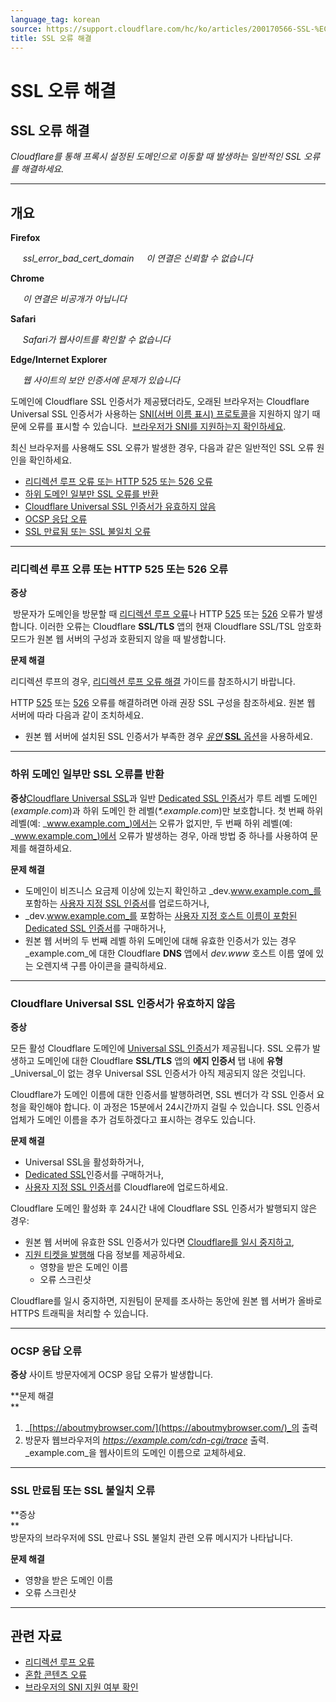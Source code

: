 ```yaml
---
language_tag: korean
source: https://support.cloudflare.com/hc/ko/articles/200170566-SSL-%EC%98%A4%EB%A5%98-%ED%95%B4%EA%B2%B0
title: SSL 오류 해결
---
```


# SSL 오류 해결

## SSL 오류 해결

_Cloudflare를 통해 프록시 설정된 도메인으로 이동할 때 발생하는 일반적인 SSL 오류를 해결하세요._

___

## 개요


**Firefox**

     _ssl\_error\_bad\_cert\_domain_     _이 연결은 신뢰할 수 없습니다_

**Chrome**

     _이 연결은 비공개가 아닙니다_

**Safari**

     _Safari가 웹사이트를 확인할 수 없습니다_

**Edge/Internet Explorer**

     _웹 사이트의 보안 인증서에 문제가 있습니다_

도메인에 Cloudflare SSL 인증서가 제공됐더라도, 오래된 브라우저는 Cloudflare Universal SSL 인증서가 사용하는 [SNI(서버 이름 표시) 프로토콜](https://en.wikipedia.org/wiki/Server_Name_Indication#Support)을 지원하지 않기 때문에 오류를 표시할 수 있습니다.  [브라우저가 SNI를 지원하는지 확인하세요](https://caniuse.com/#feat=sni).


최신 브라우저를 사용해도 SSL 오류가 발생한 경우, 다음과 같은 일반적인 SSL 오류 원인을 확인하세요.

-   [리디렉션 루프 오류 또는 HTTP 525 또는 526 오류](https://support.cloudflare.com/hc/ko/articles/200170566-SSL-%EC%98%A4%EB%A5%98-%ED%95%B4%EA%B2%B0#h_7ec9ed4a-80ae-4fca-8be7-89a13c195d19)
-   [하위 도메인 일부만 SSL 오류를 반환](https://support.cloudflare.com/hc/ko/articles/200170566-SSL-%EC%98%A4%EB%A5%98-%ED%95%B4%EA%B2%B0#h_55e4d315-c60d-4798-9c4c-c75d9baed1b7)
-   [Cloudflare Universal SSL 인증서가 유효하지 않음](https://support.cloudflare.com/hc/ko/articles/200170566-SSL-%EC%98%A4%EB%A5%98-%ED%95%B4%EA%B2%B0#h_122b94f3-ff14-4544-b5fa-8875e08ff5f0)
-   [OCSP 응답 오류](https://support.cloudflare.com/hc/ko/articles/200170566-SSL-%EC%98%A4%EB%A5%98-%ED%95%B4%EA%B2%B0#h_51354cf8-de93-4894-85e6-f0f7453d766d)
-   [SSL 만료됨 또는 SSL 불일치 오류](https://support.cloudflare.com/hc/ko/articles/200170566-SSL-%EC%98%A4%EB%A5%98-%ED%95%B4%EA%B2%B0#h_c1a6e78e-150d-4db6-89ab-eec7cb1ab03f)

___

### 리디렉션 루프 오류 또는 HTTP 525 또는 526 오류

**증상**

 방문자가 도메인을 방문할 때 [리디렉션 루프 오류](https://support.cloudflare.com/hc/articles/115000219871)나 HTTP [525](https://support.cloudflare.com/hc/articles/115003011431#525error) 또는 [526](https://support.cloudflare.com/hc/articles/115003011431#526error) 오류가 발생합니다. 이러한 오류는 Cloudflare **SSL/TLS** 앱의 현재 Cloudflare SSL/TSL 암호화 모드가 원본 웹 서버의 구성과 호환되지 않을 때 발생합니다.

**문제 해결**

리디렉션 루프의 경우, [리디렉션 루프 오류 해결](https://support.cloudflare.com/hc/articles/115000219871) 가이드를 참조하시기 바랍니다.

HTTP [525](https://support.cloudflare.com/hc/articles/115003011431#525error) 또는 [526](https://support.cloudflare.com/hc/articles/115003011431#526error) 오류를 해결하려면 아래 권장 SSL 구성을 참조하세요. 원본 웹 서버에 따라 다음과 같이 조치하세요.



-   원본 웹 서버에 설치된 SSL 인증서가 부족한 경우 [_유연_ **SSL** 옵션](https://support.cloudflare.com/hc/articles/200170416#h_4e0d1a7c-eb71-4204-9e22-9d3ef9ef7fef)을 사용하세요.

___

### 하위 도메인 일부만 SSL 오류를 반환

**증상**[Cloudflare Universal SSL](https://support.cloudflare.com/hc/articles/204151138)과 일반 [Dedicated SSL 인증서](https://support.cloudflare.com/hc/articles/228009108)가 루트 레벨 도메인(_example.com_)과 하위 도메인 한 레벨(_\*.example.com_)만 보호합니다. 첫 번째 하위 레벨(예: _www.example.com_)에서는 오류가 없지만, 두 번째 하위 레벨(예: _www.example.com_)에서 오류가 발생하는 경우, 아래 방법 중 하나를 사용하여 문제를 해결하세요.

**문제 해결**

-   도메인이 비즈니스 요금제 이상에 있는지 확인하고 _dev.www.example.com_를 포함하는 [사용자 지정 SSL 인증서](https://support.cloudflare.com/hc/articles/200170466)를 업로드하거나,
-   _dev.www.example.com_를 포함하는 [사용자 지정 호스트 이름이 포함된 Dedicated SSL 인증서](https://support.cloudflare.com/hc/articles/228009108)를 구매하거나,
-   원본 웹 서버의 두 번째 레벨 하위 도메인에 대해 유효한 인증서가 있는 경우 _example.com_에 대한 Cloudflare **DNS** 앱에서 _dev.www_ 호스트 이름 옆에 있는 오렌지색 구름 아이콘을 클릭하세요.

___

### Cloudflare Universal SSL 인증서가 유효하지 않음

**증상**

모든 활성 Cloudflare 도메인에 [Universal SSL 인증서](https://support.cloudflare.com/hc/articles/204151138)가 제공됩니다. SSL 오류가 발생하고 도메인에 대한 Cloudflare **SSL/TLS** 앱의 **에지 인증서** 탭 내에 **유형** _Universal_이 없는 경우 Universal SSL 인증서가 아직 제공되지 않은 것입니다.

Cloudflare가 도메인 이름에 대한 인증서를 발행하려면, SSL 벤더가 각 SSL 인증서 요청을 확인해야 합니다. 이 과정은 15분에서 24시간까지 걸릴 수 있습니다. SSL 인증서 업체가 도메인 이름을 추가 검토하겠다고 표시하는 경우도 있습니다.

**문제 해결**

-   Universal SSL을 활성화하거나,
-   [Dedicated SSL](https://support.cloudflare.com/hc/articles/228009108)인증서를 구매하거나,
-   [사용자 지정 SSL 인증서](https://support.cloudflare.com/hc/articles/200170466)를 Cloudflare에 업로드하세요.

Cloudflare 도메인 활성화 후 24시간 내에 Cloudflare SSL 인증서가 발행되지 않은 경우:

-   원본 웹 서버에 유효한 SSL 인증서가 있다면 [Cloudflare를 일시 중지하고](https://support.cloudflare.com/hc/articles/203118044#h_8654c523-e31e-4f40-a3c7-0674336a2753),
-   [지원 티켓을 발행해](https://support.cloudflare.com/hc/ko/requests/new) 다음 정보를 제공하세요.  
    -   영향을 받은 도메인 이름
    -   오류 스크린샷

Cloudflare를 일시 중지하면, 지원팀이 문제를 조사하는 동안에 원본 웹 서버가 올바로 HTTPS 트래픽을 처리할 수 있습니다.

___

### OCSP 응답 오류

**증상** 사이트 방문자에게 OCSP 응답 오류가 발생합니다.

**문제 해결  
**  

1.  _[https://aboutmybrowser.com/](https://aboutmybrowser.com/)_의 출력
2.  방문자 웹브라우저의 _https://example.com/cdn-cgi/trace_ 출력. _example.com_을 웹사이트의 도메인 이름으로 교체하세요.

___

### SSL 만료됨 또는 SSL 불일치 오류

**증상  
**  
방문자의 브라우저에 SSL 만료나 SSL 불일치 관련 오류 메시지가 나타납니다.

**문제 해결**

-   영향을 받은 도메인 이름
-   오류 스크린샷

___

## 관련 자료

-   [리디렉션 루프 오류](https://support.cloudflare.com/hc/articles/115000219871)
-   [혼합 콘텐츠 오류](https://support.cloudflare.com/hc/articles/200170476)
-   [브라우저의 SNI 지원 여부 확인](https://caniuse.com/#feat=sni)
